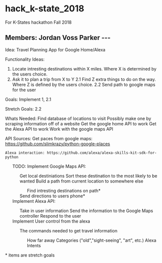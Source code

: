# hack_k-state_2018
For K-States hackathon Fall 2018

Members:
Jordan Voss
Parker ---
----

Idea: Travel Planning App for Google Home/Alexa
  
Functionality Ideas:
  1. Locate intresting destinations within X miles. Where X is determined by the users choice.
  2. Ask it to plan a trip from X to Y
    2.1 Find Z extra things to do on the way. Where Z is defined by the users choice.
    2.2 Send path to google maps for the user
    
  Goals:
    Implement 1, 2.1
    
  Stretch Goals:
    2.2
    
  Whats Needed:
    Find database of locations to visit
      Possibly make one by scraping information off of a website
    Get the google home API to work
      Get the Alexa API to work
    Work with the google maps API
    
    
    
  API Sources:
    Get paces from google maps: https://github.com/slimkrazy/python-google-places
    
    Alexa interaction: https://github.com/alexa/alexa-skills-kit-sdk-for-python
   
   
<ul>
  <ls>TODO:  </ls>
  <ls>Implement Google Maps API:</ls>
    <ul><ls>Get local destiniations</ls>
      <ls>Sort these destination to the most likely to be wanted</ls>
      <ls>Build a path from current location to somewhere else  </ls>
        <ul><ls>Find intresting destinations on path*  </ls></ul>
      <ls>Send directions to users phone*</ls></ul>
    <ls>Implement Alexa API:  </ls>
      <ul><ls>Take in user information </ls> 
      <ls>Send the information to the Google Maps controller </ls> 
      <ls>Respond to the user </ls></ul> 
    <ls>Implement User control from the alexa  </ls>
      <ul><ls>The commands needed to get travel information  </ls>
        <ul><ls>How far away  </ls>
        <ls>Categories ("old","sight-seeing", "art", etc.)  </ls>  
        <ls>Alexa Intents  </ls></ul>
      </ul>
</ul>  
  * items are stretch goals  
  
  
